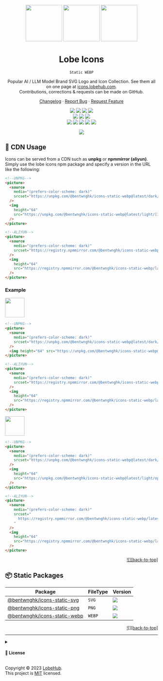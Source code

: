 <a name="readme-top"></a>

<div align="center">

<img height="120" src="https://registry.npmmirror.com/@lobehub/assets-logo/1.0.0/files/assets/logo-3d.webp">
<img height="120" src="https://gw.alipayobjects.com/zos/kitchen/qJ3l3EPsdW/split.svg">
<img height="120" src="https://registry.npmmirror.com/@lobehub/fluent-emoji-3d/1.1.0/files/assets/1f968.webp">

# Lobe Icons

`Static WEBP`

Popular AI / LLM Model Brand SVG Logo and Icon Collection. See them all on one page at [icons.lobehub.com](https://icons.lobehub.com/).<br/>
Contributions, corrections & requests can be made on GitHub.

[Changelog](./CHANGELOG.md) · [Report Bug][github-issues-link] · [Request Feature][github-issues-link]

<!-- SHIELD GROUP -->

[![][npm-release-shield]][npm-release-link]
[![][vercel-shield]][vercel-link]
[![][discord-shield]][discord-link]
[![][npm-downloads-shield]][npm-downloads-link]<br/>
[![][github-releasedate-shield]][github-releasedate-link]
[![][github-action-test-shield]][github-action-test-link]
[![][github-action-release-shield]][github-action-release-link]<br/>
[![][github-contributors-shield]][github-contributors-link]
[![][github-forks-shield]][github-forks-link]
[![][github-stars-shield]][github-stars-link]
[![][github-issues-shield]][github-issues-link]
[![][github-license-shield]][github-license-link]

![](https://github.com/bentwnghk/lobe-icons/assets/17870709/7e2c56d2-d7ea-4cb8-842b-22de162d6486)

</div>

## 🤯 CDN Usage

Icons can be served from a CDN such as **unpkg** or **npmmirror (aliyun)**. Simply use the lobe icons npm package and specify a version in the URL like the following:

```html
<!--UNPKG-->
<picture>
  <source
    media="(prefers-color-scheme: dark)"
    srcset="https://unpkg.com/@bentwnghk/icons-static-webp@latest/dark/[ICON SLUG].webp"
  />
  <img
    height="64"
    src="https://unpkg.com/@bentwnghk/icons-static-webp@latest/light/[ICON SLUG].webp"
  />
</picture>

<!--ALIYUN-->
<picture>
  <source
    media="(prefers-color-scheme: dark)"
    srcset="https://registry.npmmirror.com/@bentwnghk/icons-static-webp/latest/files/dark/[ICON SLUG].webp"
  />
  <img
    height="64"
    src="https://registry.npmmirror.com/@bentwnghk/icons-static-webp/latest/files/light/[ICON SLUG].webp"
  />
</picture>
```

### Example

<picture>
  <source media="(prefers-color-scheme: dark)" srcset="https://registry.npmmirror.com/@bentwnghk/icons-static-webp/latest/files/dark/openai.webp">
  <img height="64" src="https://registry.npmmirror.com/@bentwnghk/icons-static-webp/latest/files/light/openai.webp">
</picture>

```html
<!--UNPKG-->
<picture>
  <source
    media="(prefers-color-scheme: dark)"
    srcset="https://unpkg.com/@bentwnghk/icons-static-webp@latest/dark/openai.webp"
  />
  <img height="64" src="https://unpkg.com/@bentwnghk/icons-static-webp@latest/light/openai.webp" />
</picture>

<!--ALIYUN-->
<picture>
  <source
    media="(prefers-color-scheme: dark)"
    srcset="https://registry.npmmirror.com/@bentwnghk/icons-static-webp/latest/files/dark/openai.webp"
  />
  <img
    height="64"
    src="https://registry.npmmirror.com/@bentwnghk/icons-static-webp/latest/files/light/openai.webp"
  />
</picture>
```

<picture>
  <source media="(prefers-color-scheme: dark)" srcset="https://registry.npmmirror.com/@bentwnghk/icons-static-webp/latest/files/dark/openai-text.webp">
  <img height="64" src="https://registry.npmmirror.com/@bentwnghk/icons-static-webp/latest/files/light/openai-text.webp">
</picture>

```html
<!--UNPKG-->
<picture>
  <source
    media="(prefers-color-scheme: dark)"
    srcset="https://unpkg.com/@bentwnghk/icons-static-webp@latest/dark/openai-text.webp"
  />
  <img
    height="64"
    src="https://unpkg.com/@bentwnghk/icons-static-webp@latest/light/openai-text.webp"
  />
</picture>

<!--ALIYUN-->
<picture>
  <source
    media="(prefers-color-scheme: dark)"
    srcset="
      https://registry.npmmirror.com/@bentwnghk/icons-static-webp/latest/files/dark/openai-text.webp
    "
  />
  <img
    height="64"
    src="https://registry.npmmirror.com/@bentwnghk/icons-static-webp/latest/files/light/openai-text.webp"
  />
</picture>
```

<div align="right">

[!\[\]\[back-to-top\]](#readme-top)

</div>

## 📦 Static Packages

| Package                                                                                | FileType | Version                                                                                                                                                                                           |
| -------------------------------------------------------------------------------------- | -------- | ------------------------------------------------------------------------------------------------------------------------------------------------------------------------------------------------- |
| [@bentwnghk/icons-static-svg](https://www.npmjs.com/package/@bentwnghk/icons-static-svg)   | `SVG`    | [![](https://img.shields.io/npm/v/@bentwnghk/icons-static-svg?color=369eff&labelColor=black&logo=npm&logoColor=white&style=flat-square)](https://www.npmjs.com/package/@bentwnghk/icons-static-svg)   |
| [@bentwnghk/icons-static-png](https://www.npmjs.com/package/@bentwnghk/icons-static-png)   | `PNG`    | [![](https://img.shields.io/npm/v/@bentwnghk/icons-static-png?color=369eff&labelColor=black&logo=npm&logoColor=white&style=flat-square)](https://www.npmjs.com/package/@bentwnghk/icons-static-png)   |
| [@bentwnghk/icons-static-webp](https://www.npmjs.com/package/@bentwnghk/icons-static-webp) | `WEBP`   | [![](https://img.shields.io/npm/v/@bentwnghk/icons-static-webp?color=369eff&labelColor=black&logo=npm&logoColor=white&style=flat-square)](https://www.npmjs.com/package/@bentwnghk/icons-static-webp) |

<div align="right">

[!\[\]\[back-to-top\]](#readme-top)

</div>

---

<details><summary><h4>📝 License</h4></summary>

[![][fossa-license-shield]][fossa-license-link]

</details>

Copyright © 2023 [LobeHub][profile-link]. <br />
This project is [MIT](./LICENSE) licensed.

<!-- LINK GROUP -->

[discord-link]: https://discord.gg/AYFPHvv2jT
[discord-shield]: https://img.shields.io/discord/1127171173982154893?color=5865F2&label=discord&labelColor=black&logo=discord&logoColor=white&style=flat-square
[fossa-license-link]: https://app.fossa.com/projects/git%2Bgithub.com%2Flobehub%2Flobe-icons
[fossa-license-shield]: https://app.fossa.com/api/projects/git%2Bgithub.com%2Flobehub%2Flobe-icons.svg?type=large
[github-action-release-link]: https://github.com/actions/workflows/bentwnghk/lobe-icons/release.yml
[github-action-release-shield]: https://img.shields.io/github/actions/workflow/status/bentwnghk/lobe-icons/release.yml?label=release&labelColor=black&logo=githubactions&logoColor=white&style=flat-square
[github-action-test-link]: https://github.com/actions/workflows/bentwnghk/lobe-icons/test.yml
[github-action-test-shield]: https://img.shields.io/github/actions/workflow/status/bentwnghk/lobe-icons/test.yml?label=test&labelColor=black&logo=githubactions&logoColor=white&style=flat-square
[github-contributors-link]: https://github.com/bentwnghk/lobe-icons/graphs/contributors
[github-contributors-shield]: https://img.shields.io/github/contributors/bentwnghk/lobe-icons?color=c4f042&labelColor=black&style=flat-square
[github-forks-link]: https://github.com/bentwnghk/lobe-icons/network/members
[github-forks-shield]: https://img.shields.io/github/forks/bentwnghk/lobe-icons?color=8ae8ff&labelColor=black&style=flat-square
[github-issues-link]: https://github.com/bentwnghk/lobe-icons/issues
[github-issues-shield]: https://img.shields.io/github/issues/bentwnghk/lobe-icons?color=ff80eb&labelColor=black&style=flat-square
[github-license-link]: https://github.com/bentwnghk/lobe-icons/blob/master/LICENSE
[github-license-shield]: https://img.shields.io/github/license/bentwnghk/lobe-icons?color=white&labelColor=black&style=flat-square
[github-releasedate-link]: https://github.com/bentwnghk/lobe-icons/releases
[github-releasedate-shield]: https://img.shields.io/github/release-date/bentwnghk/lobe-icons?labelColor=black&style=flat-square
[github-stars-link]: https://github.com/bentwnghk/lobe-icons/network/stargazers
[github-stars-shield]: https://img.shields.io/github/stars/bentwnghk/lobe-icons?color=ffcb47&labelColor=black&style=flat-square
[npm-downloads-link]: https://www.npmjs.com/package/@bentwnghk/icons-static-webp
[npm-downloads-shield]: https://img.shields.io/npm/dt/@bentwnghk/icons-static-webp?labelColor=black&style=flat-square
[npm-release-link]: https://www.npmjs.com/package/@bentwnghk/icons-static-webp
[npm-release-shield]: https://img.shields.io/npm/v/@bentwnghk/icons-static-webp?color=369eff&labelColor=black&logo=npm&logoColor=white&style=flat-square
[profile-link]: https://github.com/lobehub
[vercel-link]: https://icons.lobehub.com
[vercel-shield]: https://img.shields.io/website?down_message=offline&label=vercel&labelColor=black&logo=vercel&style=flat-square&up_message=online&url=https%3A%2F%2Fui.lobehub.com
